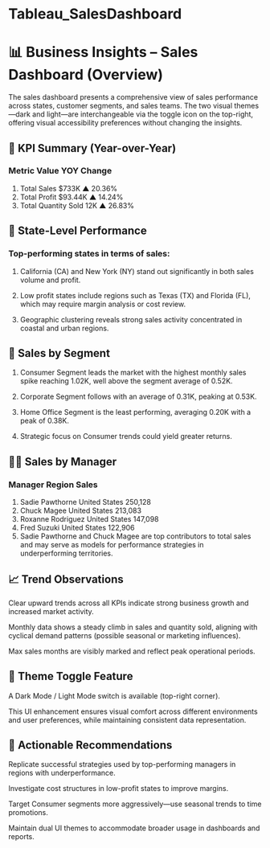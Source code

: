 # Tableau_SalesDashboard
# 📊 Business Insights – Sales Dashboard (Overview)
The sales dashboard presents a comprehensive view of sales performance across states, customer segments, and sales teams. The two visual themes—dark and light—are interchangeable via the toggle icon on the top-right, offering visual accessibility preferences without changing the insights.

## 🔹 KPI Summary (Year-over-Year)
### Metric	Value	YOY Change
1. Total Sales	$733K	▲ 20.36%
2. Total Profit	$93.44K	▲ 14.24%
3. Total Quantity Sold	12K	▲ 26.83%

## 📍 State-Level Performance
### Top-performing states in terms of sales:

1. California (CA) and New York (NY) stand out significantly in both sales volume and profit.

2. Low profit states include regions such as Texas (TX) and Florida (FL), which may require margin analysis or cost review.

3. Geographic clustering reveals strong sales activity concentrated in coastal and urban regions.

## 🧭 Sales by Segment
1. Consumer Segment leads the market with the highest monthly sales spike reaching 1.02K, well above the segment average of 0.52K.

2. Corporate Segment follows with an average of 0.31K, peaking at 0.53K.

3. Home Office Segment is the least performing, averaging 0.20K with a peak of 0.38K.

4. Strategic focus on Consumer trends could yield greater returns.

## 🧑‍💼 Sales by Manager
### Manager	Region	Sales

1. Sadie Pawthorne	United States	250,128
2. Chuck Magee	United States	213,083
3. Roxanne Rodriguez	United States	147,098
4. Fred Suzuki	United States	122,906
5. Sadie Pawthorne and Chuck Magee are top contributors to total sales and may serve as models for performance strategies in 
   underperforming territories.

## 📈 Trend Observations
Clear upward trends across all KPIs indicate strong business growth and increased market activity.

Monthly data shows a steady climb in sales and quantity sold, aligning with cyclical demand patterns (possible seasonal or marketing influences).

Max sales months are visibly marked and reflect peak operational periods.

## 🎨 Theme Toggle Feature
A Dark Mode / Light Mode switch is available (top-right corner).

This UI enhancement ensures visual comfort across different environments and user preferences, while maintaining consistent data representation.

## 📌 Actionable Recommendations
Replicate successful strategies used by top-performing managers in regions with underperformance.

Investigate cost structures in low-profit states to improve margins.

Target Consumer segments more aggressively—use seasonal trends to time promotions.

Maintain dual UI themes to accommodate broader usage in dashboards and reports.
